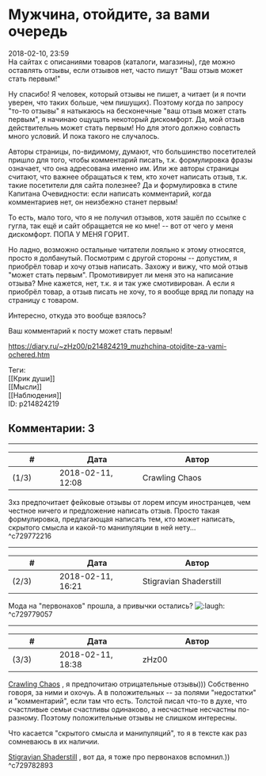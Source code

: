 Мужчина, отойдите, за вами очередь
==================================

  
2018-02-10, 23:59  
 На сайтах с описаниями товаров (каталоги, магазины), где можно оставлять отзывы, если отзывов нет, часто пишут "Ваш отзыв может стать первым!"   
   
 Ну спасибо! Я человек, который отзывы не пишет, а читает (и я почти уверен, что таких больше, чем пишущих). Поэтому когда по запросу "то-то отзывы" я натыкаюсь на бесконечные "ваш отзыв может стать первым", я начинаю ощущать некоторый дискомфорт. Да, мой отзыв действительнь может стать первым! Но для этого должно совпасть много условий. И пока такого не случалось.   
   
 Авторы страницы, по-видимому, думают, что большинство посетителей пришло для того, чтобы комментарий писать, т.к. формулировка фразы означает, что она адресована именно им. Или же авторы страницы считают, что важнее обращаться к тем, кто хочет написать отзыв, т.к. такие посетители для сайта полезнее? Да и формулировка в стиле Капитана Очевидности: если написать комментарий, когда комментариев нет, он неизбежно станет первым!   
   
 То есть, мало того, что я не получил отзывов, хотя зашёл по ссылке с гугла, так ещё и сайт обращается не ко мне! -- вот от чего у меня дискомфорт. ПОПА У МЕНЯ ГОРИТ.   
   
 Но ладно, возможно остальные читатели лояльно к этому относятся, просто я долбанутый. Посмотрим с другой стороны -- допустим, я приобрёл товар и хочу отзыв написать. Захожу и вижу, что мой отзыв "может стать первым". Промотивирует ли меня это на написание отзыва? Мне кажется, нет, т.к. я и так уже смотивирован. А если я приобрёл товар, а отзыв писать не хочу, то я вообще вряд ли попаду на страницу с товаром.   
   
 Интересно, откуда это вообще взялось?   
   
 Ваш комментарий к посту может стать первым!   
  
<https://diary.ru/~zHz00/p214824219_muzhchina-otojdite-za-vami-ochered.htm>  
  
Теги:  
[[Крик души]]  
[[Мысли]]  
[[Наблюдения]]  
ID: p214824219  


Комментарии: 3
--------------

  


---



|         #         |              Дата              |                     Автор                     |           ID           |
| --- | --- | --- | --- |
| (1/3) | 2018-02-11, 12:08 | Crawling Chaos | c729772216 |

  
 Зхз предпочитает фейковые отзывы от лорем ипсум иностранцев, чем честное ничего и предложение написать отзыв. Просто такая формулировка, предлагающая написать тем, кто может написать, скрытого смысла и какой-то манипуляции в ней нету...   
 ^c729772216

---



|         #         |              Дата              |                     Автор                     |           ID           |
| --- | --- | --- | --- |
| (2/3) | 2018-02-11, 16:21 | Stigravian Shaderstill | c729779057 |

  
 Мода на "первонахов" прошла, а привычки остались? ![:laugh:](http://static.diary.ru/picture/1126.gif)   
 ^c729779057

---



|         #         |              Дата              |                     Автор                     |           ID           |
| --- | --- | --- | --- |
| (3/3) | 2018-02-11, 18:38 | zHz00 | c729782893 |

  
  [Crawling Chaos](http://degozaru.diary.ru "de gozaru")  , я предпочитаю отрицательные отзывы))) Собственно говоря, за ними и охочуь. А в положительных -- за полями "недостатки" и "комментарий", если там что есть. Толстой писал что-то в духе, что счастливые семьи счастливы одинаково, а несчастные несчастны по-разному. Поэтому положительные отзывы не слишком интересны.   
   
 Что касается "скрытого смысла и манипуляций", то я в тексте как раз сомневаюсь в их наличии.   
   
  [Stigravian Shaderstill](http://stigravian.diary.ru "Science, Death, Rock-n-Roll")  , вот да, я тоже про первонахов вспомнил.))   
 ^c729782893